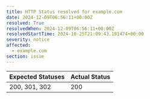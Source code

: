```yaml
---
title: HTTP Status resolved for example.com
date: 2024-12-09T06:56:11+00:00Z
resolved: True
resolvedWhen: 2024-12-09T06:56:11+00:00Z
resolvedStartTime: 2024-10-25T21:09:43.191474+00:00
severity: notice
affected:
  - example.com
section: issue
---
```


| Expected Statuses | Actual Status  |
|-------------------|----------------|
| 200, 301, 302 | 200 |
